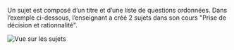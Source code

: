 Un sujet est composé d’un titre et d’une liste de questions ordonnées. Dans l’exemple ci-dessous, l’enseignant a créé 2 
sujets dans son cours "Prise de décision et rationnalité".

![Vue sur les sujets](/images/key_concepts/subjects.png)

